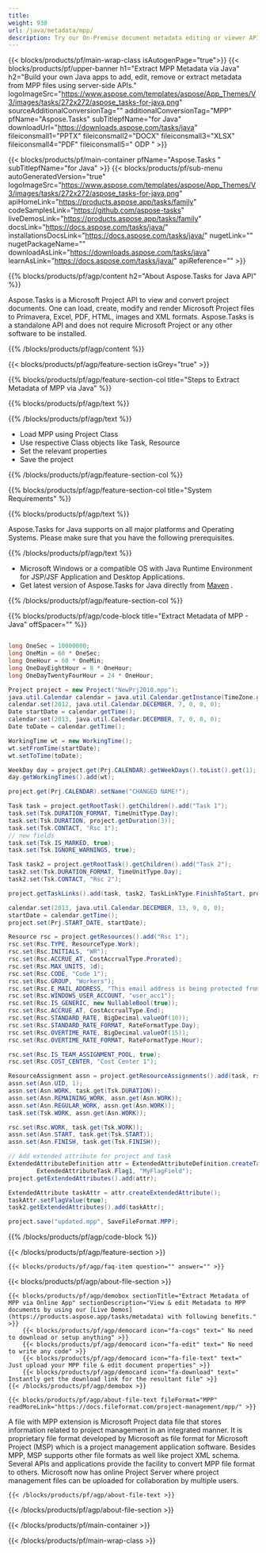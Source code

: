 ```yaml
---
title:  
weight: 930
url: /java/metadata/mpp/ 
description: Try our On-Premise document metadata editing or viewer APIs to edit or view MPP format metadata on Java Runtime Environment for JSP/JSF Application and Desktop Applications.
---
```


{{< blocks/products/pf/main-wrap-class isAutogenPage="true">}}
{{< blocks/products/pf/upper-banner h1="Extract MPP Metadata via Java" h2="Build your own Java apps to add, edit, remove or extract metadata from MPP files using server-side APIs." logoImageSrc="https://www.aspose.com/templates/aspose/App_Themes/V3/images/tasks/272x272/aspose_tasks-for-java.png" sourceAdditionalConversionTag="" additionalConversionTag="MPP" pfName="Aspose.Tasks" subTitlepfName="for Java" downloadUrl="https://downloads.aspose.com/tasks/java" fileiconsmall1="PPTX" fileiconsmall2="DOCX" fileiconsmall3="XLSX" fileiconsmall4="PDF" fileiconsmall5=" ODP " >}}

{{< blocks/products/pf/main-container pfName="Aspose.Tasks " subTitlepfName="for Java" >}}
{{< blocks/products/pf/sub-menu autoGeneratedVersion="true" logoImageSrc="https://www.aspose.com/templates/aspose/App_Themes/V3/images/tasks/272x272/aspose_tasks-for-java.png" apiHomeLink="https://products.aspose.app/tasks/family" codeSamplesLink="https://github.com/aspose-tasks" liveDemosLink="https://products.aspose.app/tasks/family" docsLink="https://docs.aspose.com/tasks/java/" installationsDocsLink="https://docs.aspose.com/tasks/java/" nugetLink="" nugetPackageName="" downloadAsLink="https://downloads.aspose.com/tasks/java" learnAsLink="https://docs.aspose.com/tasks/java/" apiReference="" >}}

{{% blocks/products/pf/agp/content h2="About Aspose.Tasks for Java API" %}}

 Aspose.Tasks is a Microsoft Project API to view and convert project documents. One can load, create, modify and render Microsoft Project files to Primavera, Excel, PDF, HTML, images and XML formats. Aspose.Tasks is a standalone API and does not require Microsoft Project or any other software to be installed.

{{% /blocks/products/pf/agp/content %}}

{{< blocks/products/pf/agp/feature-section isGrey="true" >}}

{{% blocks/products/pf/agp/feature-section-col title="Steps to Extract Metadata of MPP via Java" %}}

{{% blocks/products/pf/agp/text %}}

{{% /blocks/products/pf/agp/text %}}

+  Load MPP using Project Class
+  Use respective Class objects like Task, Resource
+  Set the relevant properties
+  Save the project

{{% /blocks/products/pf/agp/feature-section-col %}}

{{% blocks/products/pf/agp/feature-section-col title="System Requirements" %}}

{{% blocks/products/pf/agp/text %}}

 Aspose.Tasks for Java supports on all major platforms and Operating Systems. Please make sure that you have the following prerequisites.

{{% /blocks/products/pf/agp/text %}}

-  Microsoft Windows or a compatible OS with Java Runtime Environment for JSP/JSF Application and Desktop Applications.
-  Get latest version of Aspose.Tasks for Java directly from
 [Maven](https://repository.aspose.com/webapp/#/artifacts/browse/tree/General/repo/com/aspose/aspose-tasks)  .

{{% /blocks/products/pf/agp/feature-section-col %}}

{{% blocks/products/pf/agp/code-block title="Extract Metadata of MPP - Java" offSpacer="" %}}

```cs

long OneSec = 10000000;
long OneMin = 60 * OneSec;
long OneHour = 60 * OneMin;
long OneDayEightHour = 8 * OneHour;
long OneDayTwentyFourHour = 24 * OneHour;

Project project = new Project("NewPrj2010.mpp");
java.util.Calendar calendar = java.util.Calendar.getInstance(TimeZone.getTimeZone("GMT"));
calendar.set(2012, java.util.Calendar.DECEMBER, 7, 0, 0, 0);
Date startDate = calendar.getTime();
calendar.set(2013, java.util.Calendar.DECEMBER, 7, 0, 0, 0);
Date toDate = calendar.getTime();

WorkingTime wt = new WorkingTime();
wt.setFromTime(startDate);
wt.setToTime(toDate);

WeekDay day = project.get(Prj.CALENDAR).getWeekDays().toList().get(1);
day.getWorkingTimes().add(wt);

project.get(Prj.CALENDAR).setName("CHANGED NAME!");

Task task = project.getRootTask().getChildren().add("Task 1");
task.set(Tsk.DURATION_FORMAT, TimeUnitType.Day);
task.set(Tsk.DURATION, project.getDuration(3));
task.set(Tsk.CONTACT, "Rsc 1");
// new fields
task.set(Tsk.IS_MARKED, true);
task.set(Tsk.IGNORE_WARNINGS, true);

Task task2 = project.getRootTask().getChildren().add("Task 2");
task2.set(Tsk.DURATION_FORMAT, TimeUnitType.Day);
task2.set(Tsk.CONTACT, "Rsc 2");

project.getTaskLinks().add(task, task2, TaskLinkType.FinishToStart, project.getDuration(-1, TimeUnitType.Day));

calendar.set(2013, java.util.Calendar.DECEMBER, 13, 9, 0, 0);
startDate = calendar.getTime();
project.set(Prj.START_DATE, startDate);

Resource rsc = project.getResources().add("Rsc 1");
rsc.set(Rsc.TYPE, ResourceType.Work);
rsc.set(Rsc.INITIALS, "WR");
rsc.set(Rsc.ACCRUE_AT, CostAccrualType.Prorated);
rsc.set(Rsc.MAX_UNITS, 1d);
rsc.set(Rsc.CODE, "Code 1");
rsc.set(Rsc.GROUP, "Workers");
rsc.set(Rsc.E_MAIL_ADDRESS, "This email address is being protected from spambots. You need JavaScript enabled to view it.");
rsc.set(Rsc.WINDOWS_USER_ACCOUNT, "user_acc1");
rsc.set(Rsc.IS_GENERIC, new NullableBool(true));
rsc.set(Rsc.ACCRUE_AT, CostAccrualType.End);
rsc.set(Rsc.STANDARD_RATE, BigDecimal.valueOf(10));
rsc.set(Rsc.STANDARD_RATE_FORMAT, RateFormatType.Day);
rsc.set(Rsc.OVERTIME_RATE, BigDecimal.valueOf(15));
rsc.set(Rsc.OVERTIME_RATE_FORMAT, RateFormatType.Hour);

rsc.set(Rsc.IS_TEAM_ASSIGNMENT_POOL, true);
rsc.set(Rsc.COST_CENTER, "Cost Center 1");

ResourceAssignment assn = project.getResourceAssignments().add(task, rsc);
assn.set(Asn.UID, 1);
assn.set(Asn.WORK, task.get(Tsk.DURATION));
assn.set(Asn.REMAINING_WORK, assn.get(Asn.WORK));
assn.set(Asn.REGULAR_WORK, assn.get(Asn.WORK));
task.set(Tsk.WORK, assn.get(Asn.WORK));

rsc.set(Rsc.WORK, task.get(Tsk.WORK));
assn.set(Asn.START, task.get(Tsk.START));
assn.set(Asn.FINISH, task.get(Tsk.FINISH));

// Add extended attribute for project and task
ExtendedAttributeDefinition attr = ExtendedAttributeDefinition.createTaskDefinition(CustomFieldType.Flag,
		ExtendedAttributeTask.Flag1, "MyFlagField");
project.getExtendedAttributes().add(attr);

ExtendedAttribute taskAttr = attr.createExtendedAttribute();
taskAttr.setFlagValue(true);
task2.getExtendedAttributes().add(taskAttr);

project.save("updated.mpp", SaveFileFormat.MPP);  

```

{{% /blocks/products/pf/agp/code-block %}}

{{< /blocks/products/pf/agp/feature-section >}}

    {{< blocks/products/pf/agp/faq-item question="" answer="" >}}
 

<!-- aboutfile Starts -->

{{< blocks/products/pf/agp/about-file-section >}}

    {{< blocks/products/pf/agp/demobox sectionTitle="Extract Metadata of MPP via Online App" sectionDescription="View & edit Metadata to MPP documents by using our [Live Demos](https://products.aspose.app/tasks/metadata) with following benefits." >}}
        {{< blocks/products/pf/agp/democard icon="fa-cogs" text=" No need to download or setup anything" >}}
        {{< blocks/products/pf/agp/democard icon="fa-edit" text=" No need to write any code" >}}
        {{< blocks/products/pf/agp/democard icon="fa-file-text" text=" Just upload your MPP file & edit document properties" >}}
        {{< blocks/products/pf/agp/democard icon="fa-download" text=" Instantly get the download link for the resultant file" >}}
    {{< /blocks/products/pf/agp/demobox >}}

    {{< blocks/products/pf/agp/about-file-text fileFormat="MPP" readMoreLink="https://docs.fileformat.com/project-management/mpp/" >}}
A file with MPP extension is Microsoft Project data file that stores information related to project management in an integrated manner. It is proprietary file format developed by Microsoft as file format for Microsoft Project (MSP) which is a project management application software. Besides MPP, MSP supports other file formats as well like project XML schema. Several APIs and applications provide the facility to convert MPP file format to others. Microsoft now has online Project Server where project management files can be uploaded for collaboration by multiple users.

    {{< /blocks/products/pf/agp/about-file-text >}}

{{< /blocks/products/pf/agp/about-file-section >}}

<!-- aboutfile Ends -->

{{< /blocks/products/pf/main-container >}}
    
{{< /blocks/products/pf/main-wrap-class >}}